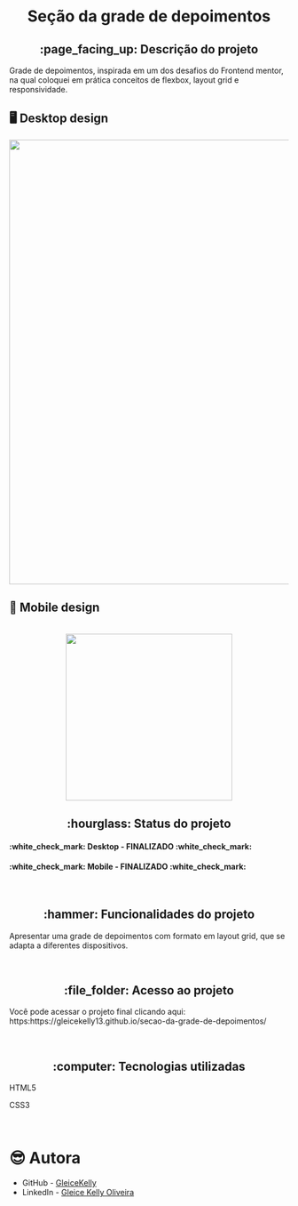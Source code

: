 <h1 align="center">Seção da grade de depoimentos</h1>
<h2 align="center">:page_facing_up: Descrição do projeto</h2>
Grade de depoimentos, inspirada em um dos desafios do Frontend mentor, na qual coloquei em prática conceitos de flexbox, layout grid e responsividade.
<br>

## :desktop_computer: Desktop design
<div align="center">
<img src="https://user-images.githubusercontent.com/80974593/192183397-482496d0-40fe-4240-ba67-32fa9fa5f4e7.png" width="800">
</div>

## :iphone: Mobile design
<br>
<div align="center">
<img src="https://user-images.githubusercontent.com/80974593/192184007-d8c927ac-7b9f-4a41-a034-06e5346bf913.png" width="300">
</div>

<h2 align="center">:hourglass: Status do projeto </h2>
<h4>:white_check_mark: Desktop - FINALIZADO :white_check_mark: </h4> 
<h4>:white_check_mark: Mobile - FINALIZADO :white_check_mark: </h4>
<br>

<h2 align="center">:hammer: Funcionalidades do projeto </h2>
<p>Apresentar uma grade de depoimentos com formato em layout grid, que se adapta a diferentes dispositivos.</p>
<br>

<h2 align="center"> :file_folder: Acesso ao projeto </h2>
<p> Você pode acessar o projeto final clicando aqui: https:https://gleicekelly13.github.io/secao-da-grade-de-depoimentos/ </p>

<br>
<h2 align="center"> :computer: Tecnologias utilizadas </h2>
<p>HTML5</p>
<p>CSS3</p>
<br>

# :sunglasses: Autora

- GitHub - [GleiceKelly](https://github.com/gleicekelly13)
- LinkedIn - [Gleice Kelly Oliveira](https://www.linkedin.com/in/gleicekelly13/)
